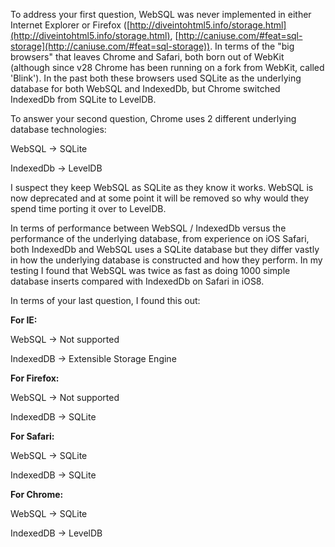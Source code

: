 

To address your first question, WebSQL was never implemented in either Internet Explorer or Firefox ([http://diveintohtml5.info/storage.html](http://diveintohtml5.info/storage.html), [http://caniuse.com/#feat=sql-storage](http://caniuse.com/#feat=sql-storage)). In terms of the "big browsers" that leaves Chrome and Safari, both born out of WebKit (although since v28 Chrome has been running on a fork from WebKit, called 'Blink'). In the past both these browsers used SQLite as the underlying database for both WebSQL and IndexedDb, but Chrome switched IndexedDb from SQLite to LevelDB.


To answer your second question, Chrome uses 2 different underlying database technologies:


WebSQL -> SQLite


IndexedDb -> LevelDB


I suspect they keep WebSQL as SQLite as they know it works. WebSQL is now deprecated and at some point it will be removed so why would they spend time porting it over to LevelDB.


In terms of performance between WebSQL / IndexedDb versus the performance of the underlying database, from experience on iOS Safari, both IndexedDb and WebSQL uses a SQLite database but they differ vastly in how the underlying database is constructed and how they perform. In my testing I found that WebSQL was twice as fast as doing 1000 simple database inserts compared with IndexedDb on Safari in iOS8.


In terms of your last question, I found this out:


**For IE:**


WebSQL -> Not supported


IndexedDB -> Extensible Storage Engine


**For Firefox:**


WebSQL -> Not supported


IndexedDB -> SQLite


**For Safari:**


WebSQL -> SQLite


IndexedDB -> SQLite


**For Chrome:**


WebSQL -> SQLite


IndexedDB -> LevelDB


